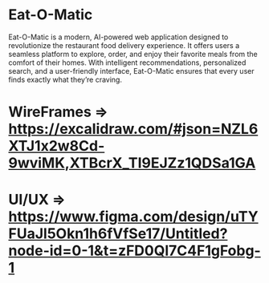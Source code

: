 # Eat-O-Matic
 Eat-O-Matic is a modern, AI-powered web application designed to revolutionize the restaurant food delivery experience. It offers users a seamless platform to explore, order, and enjoy their favorite meals from the comfort of their homes. With intelligent recommendations, personalized search, and a user-friendly interface, Eat-O-Matic ensures that every user finds exactly what they’re craving.

# WireFrames => https://excalidraw.com/#json=NZL6XTJ1x2w8Cd-9wviMK,XTBcrX_TI9EJZz1QDSa1GA
# UI/UX => https://www.figma.com/design/uTYFUaJl5Okn1h6fVfSe17/Untitled?node-id=0-1&t=zFD0Ql7C4F1gFobg-1
